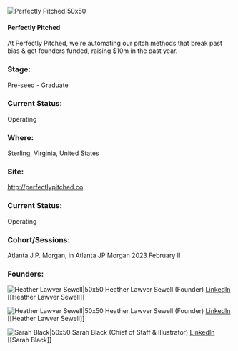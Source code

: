 

![Perfectly Pitched|50x50](http://apimg.techstars.com/sf/accounts/logo/Logo_c16a27e21d6ba6fcabdb2e7c2.jpg)

#### Perfectly Pitched
At Perfectly Pitched, we're automating our pitch methods that break past bias & get founders funded, raising $10m in the past year.

### Stage: 
Pre-seed - Graduate 

### Current Status: 
Operating

### Where:
Sterling, Virginia, United States

### Site:
http://perfectlypitched.co





### Current Status: 
Operating

### Cohort/Sessions: 
Atlanta J.P. Morgan, in Atlanta JP Morgan 2023 February II

### Founders: 

![Heather Lawver Sewell|50x50]() Heather Lawver Sewell (Founder) [LinkedIn](https://linkedin.com/in/heatherlawver) [[Heather Lawver Sewell]]

![Heather Lawver Sewell|50x50]() Heather Lawver Sewell (Founder) [LinkedIn](https://linkedin.com/in/heatherlawver) [[Heather Lawver Sewell]]

![Sarah Black|50x50]() Sarah Black (Chief of Staff & Illustrator) [LinkedIn](https://) [[Sarah Black]]


